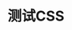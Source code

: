 <script lang="ts" setup>
import Demo1 from "./demos/demo1.vue"
import Demo2 from "./demos/demo2.vue"
</script>

# 测试CSS


<Demo1 />
<br />
<Demo2 />
